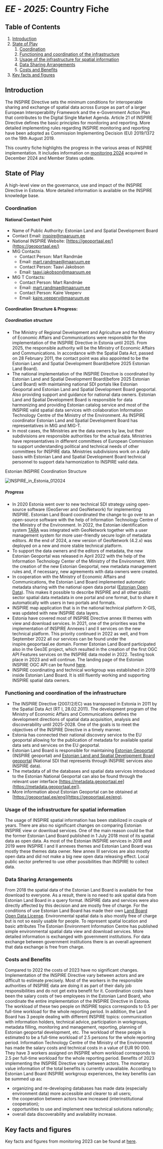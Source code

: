 # _EE_ - _2025_: Country Fiche

## Table of Contents
1. [Introduction](#introduction)
1. [State of Play](#state-of-play)
   1. [Coordination](#coordination)
   2. [Functioning and coordination of the infrastructure](#functioning)
   3. [Usage of the infrastructure for spatial information](#usage)
   4. [Data Sharing Arrangements](#data)
   5. [Costs and Benefits](#costs)
1. [Key facts and figures](#key-facts-and-figures)


## Introduction

The INSPIRE Directive sets the minimum conditions for interoperable sharing and exchange of spatial data across Europe as
part of a larger European Interoperability Framework and the e-Government Action Plan that contributes to the Digital Single
Market Agenda. Article 21 of INSPIRE Directive defines the basic principles for monitoring and reporting. More detailed
implementing rules regarding INSPIRE monitoring and reporting have been adopted as Commission Implementing Decision
(EU) 2019/1372 on the 19th August 2019.

This country fiche highlights the progress in the various areas of INSPIRE implementation. It includes information on [monitoring
2024](https://inspire-geoportal.ec.europa.eu/mr/mr2024_details.html?country=ee) acquired in December 2024 and Member States update.


## State of Play

A high-level view on the governance, use and impact of the INSPIRE Directive in Estonia. More detailed information is available
on the INSPIRE knowledge base.

### Coordination




#### National Contact Point

- Name of Public Authority: Estonian Land and Spatial Development Board
- Contact Email: inspire@maaruum.ee
- National INSPIRE Website: [https://geoportaal.ee/](https://geoportaal.ee/)
- MIG Contacts:
   - Contact Person: Mart Randmäe
   - Email: mart.randmae@maaruum.ee
   - Contact Person: Taavi Jakobson
   - Email: taavi.jakobson@maaruum.ee
- MIG T Contacts:
   - Contact Person: Mart Randmäe
   - Email: mart.randmae@maaruum.ee
   - Contact Person: Kaire Veeperv
   - Email: kaire.veeperv@maaruum.ee

#### Coordination Structure & Progress: 

##### Coordination structure
- The Ministry of Regional Development and Agriculture and the Ministry of Economic Affairs and Communications were responsible for the implementation of the INSPIRE Directive in Estonia until 2025. From 2025, the responsible authority will be the Ministry of Economic Affairs and Communications. In accordance with the Spatial Data Act, passed on 28 February 2011, the contact point was also appointed to be the Estonian Land and Spatial Development Board(before 2025 Estonian Land Board).
- The national implementation of the INSPIRE Directive is coordinated by Estonian Land and Spatial Development Board(before 2025 Estonian Land Board) with maintaining national SDI portals like Estonian Geoportal and Estonian Land and Spatial Development Board geoportal. Also providing support and guidance for national data owners. Estonian Land and Spatial Development Board is responsible for data harmonizing and providing Estonian catalog service and most of the INSPIRE valid spatial data services with collaboration Information Technology Centre of the Ministry of the Environment. As INSPIRE coordinator Estonian Land and Spatial Development Board has representatives in MIG and MIG-T.
- In most cases, the Ministries are the data owners by law, but their subdivisions are responsible authorities for the actual data. Ministries have representatives in different committees of European Commission to support understanding political and technical needs of other committees for INSPIRE data. Ministries subdivisions work on a daily basis with Estonian Land and Spatial Development Board technical personnel to support data harmonization to INSPIRE valid data.

Estonian INSPIRE Coordination Structure

![INSPIRE_in_Estonia_012024](images/INSPIRE_in_Estonia_100325.png)   

##### Progress

- In 2020 Estonia went over to new technical SDI strategy using open-source software (GeoServer and GeoNetwork)
for implementing INSPIRE. Estonian Land Board coordinated the change to go over to an open-source software
with the help of Information Technology Centre of the Ministry of the Environment. In 2022, the Estonian
identification system [TARA](https://www.ria.ee/en/state-information-system/electronic-identity-eid-and-trust-services/central-authentication-services) was integrated with GeoNetwork together with a user management system for more
user-friendly secure login of metadata editors. At the end of 2024, a new version of GeoNetwork (4.2.x) was deployed on a new and more stable technical platform.
- To support the data owners and the editors of metadata, the new Estonian Geoportal was released in April 2022
with the help of the Information Technology Center of the Ministry of the Environment. With the creation of the new
Estonian Geoportal, new metadata management rules and, if necessary, new agreements with data owners were
created.
- In cooperation with the Ministry of Economic Affairs and Communications, the Estonian Land Board implemented
automatic metadata sharing with the national open data portal ([Estonian Open Data](https://avaandmed.eesti.ee/)). This makes it possible to
describe INSPIRE and all other public sector spatial data metadata in one portal and one format, but to share it
automatically with users in two portals and formats.
- INSPIRE map application that is in the national technical platform X-GIS, was updated with new INSPIRE data
layers.
- Estonia have covered most of INSPIRE Directive annex III themes with view and download services. In 2021, one
of the priorities was the implementation of INSPIRE Annexes I and II services on the new technical platform. This
priority continued in 2022 as well, and from September 2022 all our services can be found under the
inspire.geoportaal.ee domain. Former Estonian Land Board participated also in the Geo3E project, which resulted in the
creation of the first OGC API Features services on the INSPIRE data model in 2022. Testing took place in 2023 and will continue. The landing page of the Estonian INSPIRE OGC API can be found [here](https://inspire.geoportaal.ee/geoserver/ogc/features/).
- INSPIRE coordinating and technical workgroup was established in 2019 inside Estonian Land Board. It is still
fluently working and supporting INSPIRE spatial data owners.


### Functioning and coordination of the infrastructure <a name="functioning"></a>

- The INSPIRE Directive (2007/2/EC) was transposed in Estonia in 2011 by the Spatial Data Act (RT I, 28.02.2011). The
development program of the Ministry of Economic Affairs and Communications defines the development directions of spatial data acquisition, analysis and discoverability until 2025-2028. One of the goals is to meet the objectives of the INSPIRE Directive in a timely manner.
- Estonia has connected their national discovery service to the EU geoportal allowing for the publication of metadata for
available spatial data sets and services on the EU geoportal.
- Estonian Land Board is responsible for maintaining [Estonian Geoportal](https://geoportaal.ee/eng/) (INSPIRE geoportal) and [Estonian Land and Spatial Development Board
geoportal](https://geoportaal.maaamet.ee/eng/) (National SDI that represents through INSPIRE services also INSPIRE data).
- The metadata of all the databases and spatial data services introduced to the Estonian National Geoportal can also be
found through the relevant user interface [https://metadata.geoportaal.ee](https://metadata.geoportaal.ee]).
- More information about Estonian Geoportal can be obtained at [https://geoportaal.ee/eng](https://geoportaal.ee/eng).

### Usage of the infrastructure for spatial information <a name="usage"></a>

The usage of INSPIRE spatial information has been stabilized in couple of years. There are also no significant changes
on comparing Estonian INSPIRE view or download services. One of the main reason could be that the former Estonian Land
Board published in 1 July 2018 most of its spatial data as open data. As most of the Estonian INSPIRE services in 2018
and 2019 were INSPIRE I and II annexes themes and Estonian Land Board was mostly these themes data owner. New
annex III services are also mostly open data and did not make a big new open data releasing effect. Local public sector
preferred to use other possibilities than INSPIRE to collect data.


### Data Sharing Arrangements <a name="data"></a>

From 2018 the spatial data of the Estonian Land Board is available for free download to everyone. As a result, there is no
need to ask spatial data from Estonian Land Board in a query format. INSPIRE data and services were also directly
affected by this decision and are mostly free of charge. For the conditions of use Estonian Land Board has made their
own [Land Board Open Data License](https://geoportaal.maaamet.ee/docs/Avaandmed/Licence-of-open-data-of-Estonian-Land-Board.pdf).
Environmental spatial data is also mostly free of charge but is not so easily usable for people. To represent spatial location
and basic attributes The Estonian Environment Information Centre has published simple environmental spatial data view
and download services. More detailed information is exchanged with government institutions.
For data exchange between government institutions there is an overall agreement that data exchange is free from charge.

### Costs and Benefits <a name="costs"></a>

Compared to 2022 the costs of 2023 have no significant changes. Implementation of the INSPIRE Directive vary between
actors and are difficult to estimate precisely. Most of the workers in the responsible authorities of INSPIRE data are doing
it as part of their daily job responsibilities and do not get extra benefit for it.
Coordination costs have been the salary costs of two employees in the Estonian Land Board, who coordinate the
entire implementation of the INSPIRE Directive in Estonia. The workload of these two people on INSPIRE topics
corresponds to 0.5 per full-time workload for the whole reporting period. In addition, the Land Board has 3 people
dealing with different INSPIRE topics: communication with information holders, technical advice, participation in
workgroups, metadata filling, monitoring and management, reporting, planning of Estonian geoportal development,
etc. The workload of these people is estimated to be a full-time workload of 2.5 persons for the whole reporting
period.
Information Technology Centre of the Ministry of the Environment has made the salary costs and technical costs in
a value of EUR 90 000. They have 3 workers assigned on INSPIRE whom workload corresponds to 2.5 per full-time
workload for the whole reporting period.
Benefits of 2023 implementing the INSPIRE Directive vary between actors. The monetary value information of the total
benefits is currently unavailable. According to Estonian Land Board INSPIRE workgroup experiences, the key benefits
can be summed up as:
- organizing and re-developing databases has made data (especially environment data) more accessible and clearer
to all users;
- the cooperation between actors have increased (interinstitutional cooperation);
- opportunities to use and implement new technical solutions nationally;
- overall data discoverability and availability increase.

## Key facts and figures

Key facts and figures from monitoring 2023 can be found at [here](https://inspire-geoportal.ec.europa.eu/catalog/views/inspireportal/monitoringreporting/site/mr2023_details.html?country=ee).
